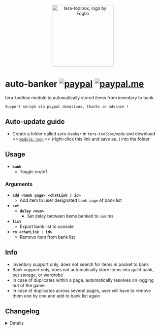<p align="center">
<a href="https://discord.gg/dUNDDtw">
<img src="https://github.com/seraphinush-gaming/pastebin/blob/master/logo_ttb_trans.png?raw=true" width="200" height="200" alt="tera-toolbox, logo by Foglio" />
</a>
</p>

# auto-banker [![paypal](https://img.shields.io/badge/paypal-donate-333333.svg?colorA=253B80&colorB=333333)](https://www.paypal.com/cgi-bin/webscr?cmd=_s-xclick&hosted_button_id=B7QQJZV9L5P2J&source=url) [![paypal.me](https://img.shields.io/badge/paypal.me-donate-333333.svg?colorA=169BD7&colorB=333333)](https://www.paypal.me/seraphinush)
tera-toolbox module to automatically stored items from inventory to bank
```
Support seraph via paypal donations, thanks in advance !
```

## Auto-update guide
- Create a folder called `auto-banker` in `tera-toolbox/mods` and download >> [`module.json`](https://raw.githubusercontent.com/seraphinush-gaming/auto-banker/master/module.json) << (right-click this link and save as..) into the folder

## Usage
- __`bank`__
  - Toggle on/off
### Arguments
- __`add <bank page> <chatLink | id>`__
  - Add item to user designated `bank page` of bank list
- __`set`__
  - __`delay <num>`__
    - Set delay between items banked to `num` ms
- __`list`__
  - Export bank list to console
- __`rm <chatLink | id>`__
  - Remove item from bank list

## Info
- Inventory support only, does not search for items in pocket to bank
- Bank support only, does not automatically store items into guild bank, pet storage, or wardrobe
- In case of duplicates within a page, automatically resolves on logging out of the game
- In case of duplicates across several pages, user will have to remove them one by one and add to bank list again

## Changelog
<details>

    1.00
    - Initial online commit

</details>